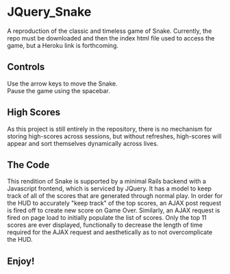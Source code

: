 # JQuery_Snake

A reproduction of the classic and timeless game of Snake.  Currently, the repo must be downloaded and then the index html file used to access the game, but a Heroku link is forthcoming.

## Controls

Use the arrow keys to move the Snake.
<br>
Pause the game using the spacebar.

## High Scores

As this project is still entirely in the repository, there is no mechanism for storing high-scores across sessions, but without refreshes, high-scores will appear and sort themselves dynamically across lives.

## The Code

This rendition of Snake is supported by a minimal Rails backend with a Javascript frontend, which is serviced by JQuery.  It has a model to keep track of all of the scores that are generated through normal play.  In order for the HUD to accurately "keep track" of the top scores, an AJAX post request is fired off to create new score on Game Over.  Similarly, an AJAX request is fired on page load to initially populate the list of scores.  Only the top 11 scores are ever displayed, functionally to decrease the length of time required for the AJAX request and aesthetically as to not overcomplicate the HUD. 

## Enjoy!
